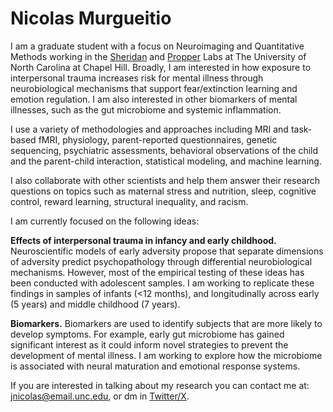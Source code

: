 #  **Nicolas Murgueitio**

I am a graduate student with a focus on Neuroimaging and Quantitative Methods working in the [Sheridan](https://circlelab.unc.edu/) and [Propper](https://beelab.web.unc.edu/) Labs at The University of North Carolina at Chapel Hill. Broadly, I am  interested in how exposure to interpersonal trauma increases risk for mental illness through neurobiological mechanisms that support fear/extinction learning and emotion regulation. I am also interested in other biomarkers of mental illnesses, such as the gut microbiome and systemic inflammation. 

I use a variety of methodologies and approaches including MRI and task-based fMRI, physiology, parent-reported questionnaires, genetic sequencing, psychiatric assessments, behavioral observations of the child and the parent-child interaction, statistical modeling, and machine learning. 

I also collaborate with other scientists and help them answer their research questions on topics such as maternal stress and nutrition, sleep, cognitive control, reward learning, structural inequality, and racism. 
    
I am currently focused on the following ideas: 

**Effects of interpersonal trauma in infancy and early childhood.** Neuroscientific models of early adversity propose that separate dimensions of adversity predict psychopathology through differential neurobiological mechanisms. However, most of the empirical testing of these ideas has been conducted with adolescent samples. I am working to replicate these findings in samples of infants (<12 months), and longitudinally across early (5 years) and middle childhood (7 years). 

**Biomarkers.** Biomarkers are used to identify subjects that are more likely to develop symptoms. For example, early gut microbiome has gained significant interest as it could inform novel strategies to prevent the development of mental illness. I am working to explore how the microbiome is associated with neural maturation and emotional response systems. 
   
If you are interested in talking about my research you can contact me at: [jnicolas@email.unc.edu](mailto:jnicolas@email.unc.edu), or dm in [Twitter/X](https://twitter.com/jnmurgueitio). 
